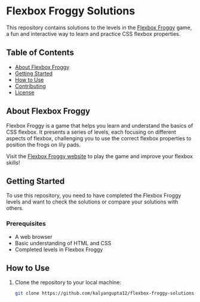 
# Flexbox Froggy Solutions


This repository contains solutions to the levels in the [Flexbox Froggy](https://flexboxfroggy.com/) game, a fun and interactive way to learn and practice CSS flexbox properties.

## Table of Contents

- [About Flexbox Froggy](#about-flexbox-froggy)
- [Getting Started](#getting-started)
- [How to Use](#how-to-use)
- [Contributing](#contributing)
- [License](#license)

## About Flexbox Froggy

Flexbox Froggy is a game that helps you learn and understand the basics of CSS flexbox. It presents a series of levels, each focusing on different aspects of flexbox, challenging you to use the correct flexbox properties to position the frogs on lily pads.

Visit the [Flexbox Froggy website](https://flexboxfroggy.com/) to play the game and improve your flexbox skills!

## Getting Started

To use this repository, you need to have completed the Flexbox Froggy levels and want to check the solutions or compare your solutions with others.

### Prerequisites

- A web browser
- Basic understanding of HTML and CSS
- Completed levels in Flexbox Froggy

## How to Use

1. Clone the repository to your local machine:

   ```bash
   git clone https://github.com/kalyangupta12/flexbox-froggy-solutions.git

